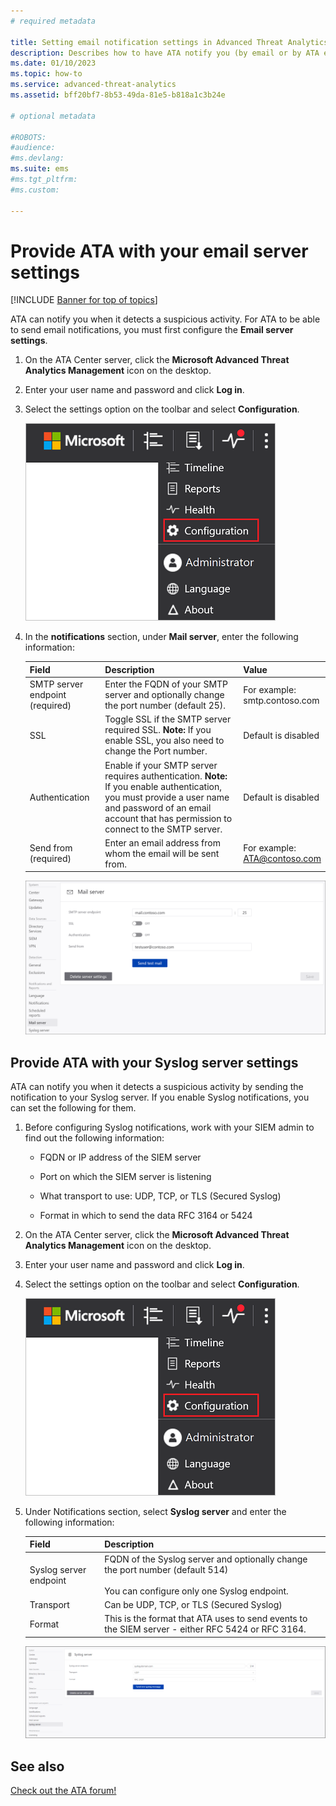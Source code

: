 ```yaml
---
# required metadata

title: Setting email notification settings in Advanced Threat Analytics
description: Describes how to have ATA notify you (by email or by ATA event forwarding) when it detects suspicious activities 
ms.date: 01/10/2023
ms.topic: how-to
ms.service: advanced-threat-analytics
ms.assetid: bff20bf7-8b53-49da-81e5-b818a1c3b24e

# optional metadata

#ROBOTS:
#audience:
#ms.devlang:
ms.suite: ems
#ms.tgt_pltfrm:
#ms.custom:

---
```


# Provide ATA with your email server settings

[!INCLUDE [Banner for top of topics](includes/banner.md)]

ATA can notify you when it detects a suspicious activity. For ATA to be able to send email notifications, you must first configure the **Email server settings**.

1. On the ATA Center server, click the **Microsoft Advanced Threat Analytics Management** icon on the desktop.

1. Enter your user name and password and click **Log in**.

1. Select the settings option on the toolbar and select **Configuration**.

    ![ATA configuration settings icon.](media/ATA-config-icon.png)

1. In the **notifications** section, under **Mail server**, enter the following information:

   |              Field              |                                                                                                 Description                                                                                                  |               Value                |
   |---------------------------------|--------------------------------------------------------------------------------------------------------------------------------------------------------------------------------------------------------------|------------------------------------|
   | SMTP server endpoint (required) |                                                            Enter the FQDN of your SMTP server and optionally change the port number (default 25).                                                            | For example:<br />smtp.contoso.com |
   |               SSL               |                                              Toggle SSL if the SMTP server required SSL. **Note:** If you enable SSL, you also need to change the Port number.                                               |        Default is disabled         |
   |         Authentication          | Enable if your SMTP server requires authentication. **Note:** If you enable authentication, you must provide a user name and password of an email account that has permission to connect to the SMTP server. |        Default is disabled         |
   |      Send from (required)       |                                                                        Enter an email address from whom the email will be sent from.                                                                         | For example:<br />ATA@contoso.com  |

    ![ATA email server settings image.](media/ata-email-server.png)

## Provide ATA with your Syslog server settings

ATA can notify you when it detects a suspicious activity by sending the notification to your Syslog server. If you enable Syslog notifications, you can set the following for them.

1. Before configuring Syslog notifications, work with your SIEM admin to find out the following information:

   - FQDN or IP address of the SIEM server

   - Port on which the SIEM server is listening

   - What transport to use: UDP, TCP, or TLS (Secured Syslog)

   - Format in which to send the data RFC 3164 or 5424

1. On the ATA Center server, click the **Microsoft Advanced Threat Analytics Management** icon on the desktop.

1. Enter your user name and password and click **Log in**.

1. Select the settings option on the toolbar and select **Configuration**.

    ![ATA configuration settings icon.](media/ATA-config-icon.png)

1. Under Notifications section, select **Syslog server** and enter the following information:

   |Field|Description|
   |---------|---------------|
   |Syslog server endpoint|FQDN of the Syslog server and optionally change the port number (default 514) <br><br>You can configure only one Syslog endpoint.|
   |Transport|Can be UDP, TCP, or TLS (Secured Syslog)|
   |Format|This is the format that ATA uses to send events to the SIEM server - either RFC 5424 or RFC 3164.|

    ![ATA Syslog server settings image.](media/ata-syslog-server-settings.png)

## See also

[Check out the ATA forum!](https://social.technet.microsoft.com/Forums/security/home?forum=mata)
